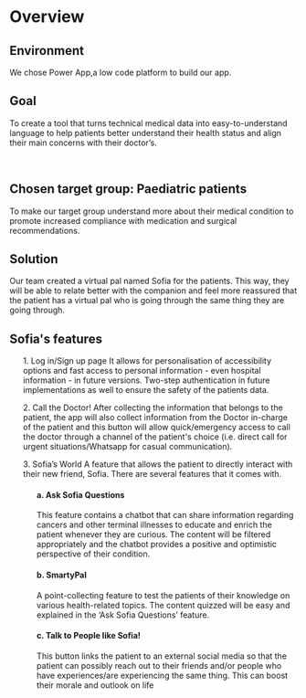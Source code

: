 <h1>Overview</h1>
<h2>Environment</h2>
</p>We chose Power App,a low code platform to build our app. </p>
<h2>Goal</h2>
<p>To create a tool that turns technical medical data into easy-to-understand language to
help patients better understand their health status and align their main concerns with their
doctor’s.</p>
<br/>
<h2>Chosen target group: Paediatric patients</h2>
To make our target group understand more about their medical condition to promote
increased compliance with medication and surgical recommendations.
<br/>
<h2>Solution</h2>
<p>Our team created a virtual pal named Sofia for the patients. This way, they will be able to
relate better with the companion and feel more reassured that the patient has a virtual pal
who is going through the same thing they are going through.<p>
  
<h2>Sofia's features</h2>
<ul>1. Log in/Sign up page
It allows for personalisation of accessibility options and fast access to personal information -
even hospital information - in future versions. Two-step authentication in future
implementations as well to ensure the safety of the patients data.</ul>
<ul>2. Call the Doctor!
After collecting the information that belongs to the patient, the app will also collect
information from the Doctor in-charge of the patient and this button will allow
quick/emergency access to call the doctor through a channel of the patient's choice (i.e.
direct call for urgent situations/Whatsapp for casual communication).</ul>
<ul>3. Sofia’s World
A feature that allows the patient to directly interact with their new friend, Sofia. There are
several features that it comes with.
<ol><h4>a. Ask Sofia Questions</h4>
This feature contains a chatbot that can share information regarding cancers and
other terminal illnesses to educate and enrich the patient whenever they are curious.
The content will be filtered appropriately and the chatbot provides a positive and
optimistic perspective of their condition.</ol>

<ol><h4>b. SmartyPal </h4>
A point-collecting feature to test the patients of their knowledge on various
health-related topics. The content quizzed will be easy and explained in the ‘Ask
Sofia Questions’ feature.</ol>

<ol><h4>c. Talk to People like Sofia!</h4>
This button links the patient to an external social media so that the patient can
possibly reach out to their friends and/or people who have experiences/are
experiencing the same thing. This can boost their morale and outlook on life</ol></ul>

